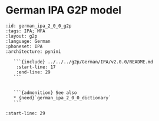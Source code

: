 
# German IPA G2P model

``````{g2p} German IPA G2P model
:id: german_ipa_2_0_0_g2p
:tags: IPA; MFA
:layout: g2p
:language: German
:phoneset: IPA
:architecture: pynini

   ```{include} ../../../g2p/German/IPA/v2.0.0/README.md
    :start-line: 17
    :end-line: 29
   ```


   ```{admonition} See also
   * {need}`german_ipa_2_0_0_dictionary`
   ```
``````

```{include} ../../../g2p/German/IPA/v2.0.0/README.md
:start-line: 29
```
